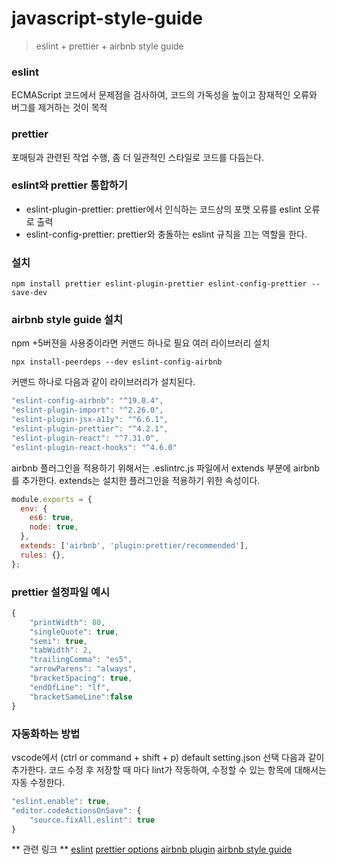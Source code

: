 # javascript-style-guide

> eslint + prettier + airbnb style guide

### eslint
ECMAScript 코드에서 문제점을 검사하여, 코드의 가독성을 높이고 잠재적인 오류와 버그를 제거하는 것이 목적

### prettier
포매팅과 관련된 작업 수행, 좀 더 일관적인 스타일로 코드를 다듬는다.

### eslint와 prettier 통합하기
- eslint-plugin-prettier: prettier에서 인식하는 코드상의 포맷 오류를 eslint 오류로 출력
- eslint-config-prettier: prettier와 충돌하는 eslint 규칙을 끄는 역할을 한다.

### 설치
```
npm install prettier eslint-plugin-prettier eslint-config-prettier --save-dev
```

### airbnb style guide 설치
npm +5버젼을 사용중이라면 커맨드 하나로 필요 여러 라이브러리 설치
```
npx install-peerdeps --dev eslint-config-airbnb
```

커맨드 하나로 다음과 같이 라이브러리가 설치된다.
```javascript
"eslint-config-airbnb": "^19.0.4",
"eslint-plugin-import": "^2.26.0",
"eslint-plugin-jsx-a11y": "^6.6.1",
"eslint-plugin-prettier": "^4.2.1",
"eslint-plugin-react": "^7.31.0",
"eslint-plugin-react-hooks": "^4.6.0"
```

airbnb 플러그인을 적용하기 위해서는 .eslintrc.js 파일에서 extends 부분에 airbnb를 추가한다.
extends는 설치한 플러그인을 적용하기 위한 속성이다.
```javascript
module.exports = {
  env: {
    es6: true,
    node: true,
  },
  extends: ['airbnb', 'plugin:prettier/recommended'],
  rules: {},
};
```

### prettier 설정파일 예시 
```javascript
{    
    "printWidth": 80,
    "singleQuote": true,
    "semi": true,
    "tabWidth": 2,
    "trailingComma": "es5",
    "arrowParens": "always",
    "bracketSpacing": true,
    "endOfLine": "lf",
    "bracketSameLine":false
} 
```

### 자동화하는 방법
vscode에서 (ctrl or command + shift + p) default setting.json 선택
다음과 같이 추가한다. 코드 수정 후 저장할 때 마다 lint가 작동하여, 수정할 수 있는 항목에 대해서는 자동 수정한다.
```javascript
"eslint.enable": true,
"editor.codeActionsOnSave": {
    "source.fixAll.eslint": true
}
```

** 관련 링크 **
[eslint](https://eslint.org/) 
[prettier options](https://prettier.io/docs/en/options.html) 
[airbnb plugin](https://www.npmjs.com/package/eslint-config-airbnb) 
[airbnb style guide](https://github.com/airbnb/javascript) 